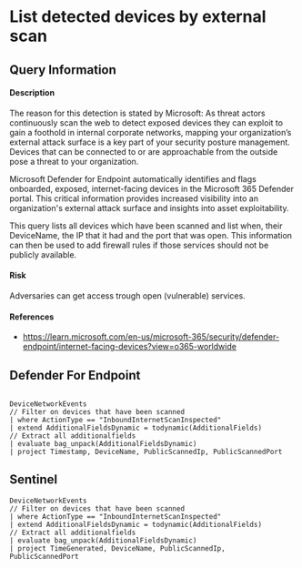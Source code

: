 # List detected devices by external scan 

## Query Information

#### Description
The reason for this detection is stated by Microsoft: As threat actors continuously scan the web to detect exposed devices they can exploit to gain a foothold in internal corporate networks, mapping your organization’s external attack surface is a key part of your security posture management. Devices that can be connected to or are approachable from the outside pose a threat to your organization.

Microsoft Defender for Endpoint automatically identifies and flags onboarded, exposed, internet-facing devices in the Microsoft 365 Defender portal. This critical information provides increased visibility into an organization's external attack surface and insights into asset exploitability.

This query lists all devices which have been scanned and list when, their DeviceName, the IP that it had and the port that was open. This information can then be used to add firewall rules if those services should not be publicly available. 

#### Risk
Adversaries can get access trough open (vulnerable) services. 

#### References
- https://learn.microsoft.com/en-us/microsoft-365/security/defender-endpoint/internet-facing-devices?view=o365-worldwide

## Defender For Endpoint
```

DeviceNetworkEvents
// Filter on devices that have been scanned
| where ActionType == "InboundInternetScanInspected"
| extend AdditionalFieldsDynamic = todynamic(AdditionalFields)
// Extract all additionalfields
| evaluate bag_unpack(AdditionalFieldsDynamic)
| project Timestamp, DeviceName, PublicScannedIp, PublicScannedPort
```
## Sentinel
```
DeviceNetworkEvents
// Filter on devices that have been scanned
| where ActionType == "InboundInternetScanInspected"
| extend AdditionalFieldsDynamic = todynamic(AdditionalFields)
// Extract all additionalfields
| evaluate bag_unpack(AdditionalFieldsDynamic)
| project TimeGenerated, DeviceName, PublicScannedIp, PublicScannedPort
```

